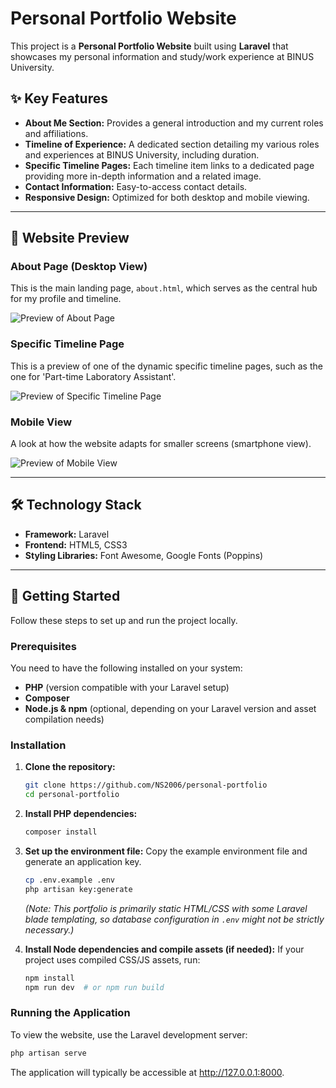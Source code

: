 # Personal Portfolio Website

This project is a **Personal Portfolio Website** built using **Laravel** that showcases my personal information and study/work experience at BINUS University.  

## ✨ Key Features

* **About Me Section:** Provides a general introduction and my current roles and affiliations.
* **Timeline of Experience:** A dedicated section detailing my various roles and experiences at BINUS University, including duration.
* **Specific Timeline Pages:** Each timeline item links to a dedicated page providing more in-depth information and a related image.
* **Contact Information:** Easy-to-access contact details.
* **Responsive Design:** Optimized for both desktop and mobile viewing.

---

## 📸 Website Preview

### About Page (Desktop View)

This is the main landing page, `about.html`, which serves as the central hub for my profile and timeline.

![Preview of About Page](https://via.placeholder.com/800x450/4CAF50/FFFFFF?text=YOUR+ABOUT+PAGE+GIF+HERE)

### Specific Timeline Page

This is a preview of one of the dynamic specific timeline pages, such as the one for 'Part-time Laboratory Assistant'.

![Preview of Specific Timeline Page](https://via.placeholder.com/800x450/2196F3/FFFFFF?text=YOUR+SPECIFIC+TIMELINE+GIF+HERE)

### Mobile View

A look at how the website adapts for smaller screens (smartphone view).

![Preview of Mobile View](https://via.placeholder.com/300x534/FF9800/FFFFFF?text=YOUR+MOBILE+VIEW+GIF+HERE)

---

## 🛠️ Technology Stack

* **Framework:** Laravel
* **Frontend:** HTML5, CSS3
* **Styling Libraries:** Font Awesome, Google Fonts (Poppins)

---

## 🚀 Getting Started

Follow these steps to set up and run the project locally.

### Prerequisites

You need to have the following installed on your system:

* **PHP** (version compatible with your Laravel setup)
* **Composer**
* **Node.js & npm** (optional, depending on your Laravel version and asset compilation needs)

### Installation

1.  **Clone the repository:**
    ```bash
    git clone https://github.com/NS2006/personal-portfolio
    cd personal-portfolio
    ```

2.  **Install PHP dependencies:**
    ```bash
    composer install
    ```

3.  **Set up the environment file:**
    Copy the example environment file and generate an application key.
    ```bash
    cp .env.example .env
    php artisan key:generate
    ```
    *(Note: This portfolio is primarily static HTML/CSS with some Laravel blade templating, so database configuration in `.env` might not be strictly necessary.)*

4.  **Install Node dependencies and compile assets (if needed):**
    If your project uses compiled CSS/JS assets, run:
    ```bash
    npm install
    npm run dev  # or npm run build
    ```

### Running the Application

To view the website, use the Laravel development server:

```bash
php artisan serve
```
The application will typically be accessible at http://127.0.0.1:8000.

